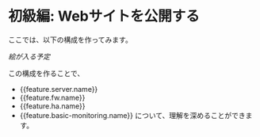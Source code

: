 # 初級編: Webサイトを公開する

ここでは、以下の構成を作ってみます。

_絵が入る予定_

この構成を作ることで、
* {{feature.server.name}}
* {{feature.fw.name}}
* {{feature.ha.name}}
* {{feature.basic-monitoring.name}}
について、理解を深めることができます。

